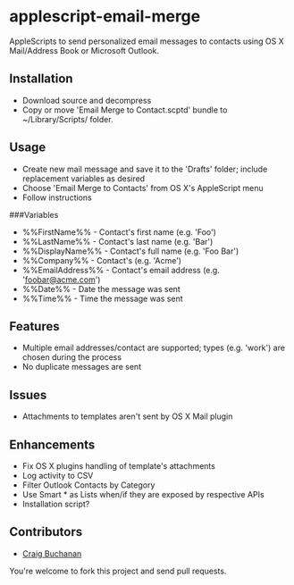 applescript-email-merge
========================

AppleScripts to send personalized email messages to contacts using OS X Mail/Address Book or Microsoft Outlook.

Installation
------------
- Download source and decompress
- Copy or move 'Email Merge to Contact.scptd' bundle to ~/Library/Scripts/ folder.

Usage
-----
- Create new mail message and save it to the 'Drafts' folder; include replacement variables as desired
- Choose 'Email Merge to Contacts' from OS X's AppleScript menu
- Follow instructions

###Variables
 - %%FirstName%% - Contact's first name (e.g. 'Foo')
 - %%LastName%% - Contact's last name (e.g. 'Bar')
 - %%DisplayName%% - Contact's full name (e.g. 'Foo Bar')
 - %%Company%% - Contact's (e.g. 'Acme')
 - %%EmailAddress%% - Contact's email address (e.g. 'foobar@acme.com')
 - %%Date%% - Date the message was sent
 - %%Time%% - Time the message was sent
 
Features
--------
 - Multiple email addresses/contact are supported; types (e.g. 'work') are chosen during the process
 - No duplicate messages are sent

Issues
------
 - Attachments to templates aren't sent by OS X Mail plugin
 
Enhancements
------------
 - Fix OS X plugins handling of template's attachments
 - Log activity to CSV
 - Filter Outlook Contacts by Category
 - Use Smart * as Lists when/if they are exposed by respective APIs
 - Installation script?
 
Contributors
------------
- [Craig Buchanan](https://github.com/craibuc)

You're welcome to fork this project and send pull requests.
